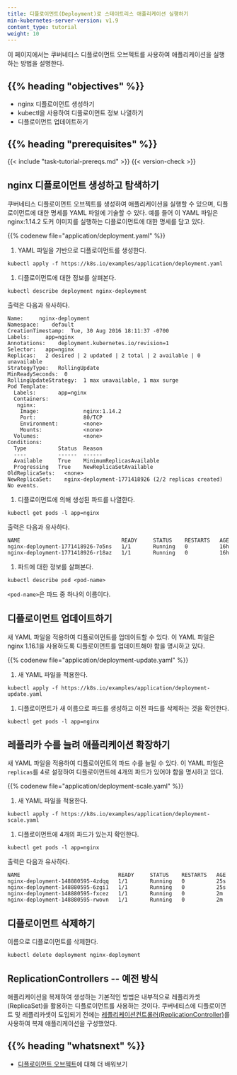 ```yaml
---
title: 디플로이먼트(Deployment)로 스테이트리스 애플리케이션 실행하기
min-kubernetes-server-version: v1.9
content_type: tutorial
weight: 10
---
```


<!-- overview -->

이 페이지에서는 쿠버네티스 디플로이먼트 오브젝트를 사용하여 애플리케이션을 실행하는 방법을 설명한다.

## {{% heading "objectives" %}}

- nginx 디플로이먼트 생성하기
- kubectl을 사용하여 디플로이먼트 정보 나열하기
- 디플로이먼트 업데이트하기

## {{% heading "prerequisites" %}}

{{< include "task-tutorial-prereqs.md" >}} {{< version-check >}}

<!-- lessoncontent -->

## nginx 디플로이먼트 생성하고 탐색하기

쿠버네티스 디플로이먼트 오브젝트를 생성하여 애플리케이션을 실행할 수 있으며,
디플로이먼트에 대한 명세를 YAML 파일에 기술할 수 있다. 예를 들어 이 YAML 파일은 
nginx:1.14.2 도커 이미지를 실행하는 디플로이먼트에 대한 명세를 담고 있다.

{{% codenew file="application/deployment.yaml" %}}

1. YAML 파일을 기반으로 디플로이먼트를 생성한다.
  ```shell
  kubectl apply -f https://k8s.io/examples/application/deployment.yaml
  ```
1. 디플로이먼트에 대한 정보를 살펴본다.
  ```shell
  kubectl describe deployment nginx-deployment
  ```

  출력은 다음과 유사하다.

  ```
  Name:     nginx-deployment
  Namespace:    default
  CreationTimestamp:  Tue, 30 Aug 2016 18:11:37 -0700
  Labels:     app=nginx
  Annotations:    deployment.kubernetes.io/revision=1
  Selector:   app=nginx
  Replicas:   2 desired | 2 updated | 2 total | 2 available | 0 unavailable
  StrategyType:   RollingUpdate
  MinReadySeconds:  0
  RollingUpdateStrategy:  1 max unavailable, 1 max surge
  Pod Template:
    Labels:       app=nginx
    Containers:
     nginx:
      Image:              nginx:1.14.2
      Port:               80/TCP
      Environment:        <none>
      Mounts:             <none>
    Volumes:              <none>
  Conditions:
    Type          Status  Reason
    ----          ------  ------
    Available     True    MinimumReplicasAvailable
    Progressing   True    NewReplicaSetAvailable
  OldReplicaSets:   <none>
  NewReplicaSet:    nginx-deployment-1771418926 (2/2 replicas created)
  No events.
  ```
1. 디플로이먼트에 의해 생성된 파드를 나열한다.
  ```shell
  kubectl get pods -l app=nginx
  ```

  출력은 다음과 유사하다.

  ```
  NAME                                READY     STATUS    RESTARTS   AGE
  nginx-deployment-1771418926-7o5ns   1/1       Running   0          16h
  nginx-deployment-1771418926-r18az   1/1       Running   0          16h
  ```
1. 파드에 대한 정보를 살펴본다.
  ```shell
  kubectl describe pod <pod-name>
  ```
  `<pod-name>`은 파드 중 하나의 이름이다.

## 디플로이먼트 업데이트하기

새 YAML 파일을 적용하여 디플로이먼트를 업데이트할 수 있다. 이 YAML 파일은 
nginx 1.16.1을 사용하도록 디플로이먼트를 업데이트해야 함을 명시하고 있다.

{{% codenew file="application/deployment-update.yaml" %}}

1. 새 YAML 파일을 적용한다.
  ```shell
  kubectl apply -f https://k8s.io/examples/application/deployment-update.yaml
  ```
1. 디플로이먼트가 새 이름으로 파드를 생성하고 이전 파드를 삭제하는 것을 확인한다.
  ```shell
  kubectl get pods -l app=nginx
  ```
## 레플리카 수를 늘려 애플리케이션 확장하기

새 YAML 파일을 적용하여 디플로이먼트의 파드 수를 늘릴 수 있다. 
이 YAML 파일은 `replicas`를 4로 설정하여 디플로이먼트에 
4개의 파드가 있어야 함을 명시하고 있다.

{{% codenew file="application/deployment-scale.yaml" %}}

1. 새 YAML 파일을 적용한다.
  ```shell
  kubectl apply -f https://k8s.io/examples/application/deployment-scale.yaml
  ```
1. 디플로이먼트에 4개의 파드가 있는지 확인한다.
  ```shell
  kubectl get pods -l app=nginx
  ```

  출력은 다음과 유사하다.

  ```
  NAME                               READY     STATUS    RESTARTS   AGE
  nginx-deployment-148880595-4zdqq   1/1       Running   0          25s
  nginx-deployment-148880595-6zgi1   1/1       Running   0          25s
  nginx-deployment-148880595-fxcez   1/1       Running   0          2m
  nginx-deployment-148880595-rwovn   1/1       Running   0          2m
  ```
## 디플로이먼트 삭제하기

이름으로 디플로이먼트를 삭제한다.
  ```shell
  kubectl delete deployment nginx-deployment
  ```
## ReplicationControllers -- 예전 방식

애플리케이션을 복제하여 생성하는 기본적인 방법은 내부적으로 레플리카셋(ReplicaSet)을 활용하는 디플로이먼트를
사용하는 것이다. 쿠버네티스에 디플로이먼트 및 레플리카셋이 도입되기 전에는
[레플리케이션컨트롤러(ReplicationController)](/ko/docs/concepts/workloads/controllers/replicationcontroller/)를 사용하여 복제 애플리케이션을
구성했었다.

## {{% heading "whatsnext" %}}

- [디플로이먼트 오브젝트](/ko/docs/concepts/workloads/controllers/deployment/)에 대해 더 배워보기
